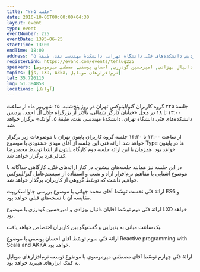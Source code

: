```yaml
---
title: "جلسه ۲۲۵"
date: 2016-10-06T00:00:00+04:30
layout: event
type: event
eventNumber: 225
eventDate: 1395-06-25
startTime: 13:00
endTime: 18:00
address: "خیابان کارگر شمالی، بالاتر از بزرگراه جلال آل‌احمد، پردیس دانشکده‌های فنّی دانشگاه تهران، دانشکدهٔ مهندسی نفت، طبقهٔ ۵"
registerLink: https://evand.com/events/tehlug225
speakers: [محمد جهانی, دانیال بهزادی, امیرحسین گودرزی, احسان یوسفی, مصطفی میرموسوی]
topics: [js, LXD, Akka, نرم‌افزارهای موبایل]
lat: 35.726110
lng: 51.384858
locations: [آواتک]
---
```

جلسهٔ ۲۲۵ گروه کاربران گنو/لینوکس تهران در روز پنج‌شنبه، ۲۵ شهریور ماه از ساعت ۱۳:۰۰ تا ۱۸ در محل «خیابان کارگر شمالی، بالاتر از بزرگراه جلال آل احمد، پردیس دانشکده‌های فنّی دانشگاه تهران، دانشکدهٔ مهندسی نفت، طبقهٔ ۵، آواتک» برگزار خواهد شد.

از ساعت ۱۳:۰۰ تا ۱۴:۳۰ جلسه گروه کاربران پایتون تهران با موضوعات زیر برگزار خواهد شد.
ارائه فنی این جلسه از آقای مهدی خشنودی با موضوع Type ها در پایتون خواهد بود.
همزمان با این ارائه جلسه دوم کارگاه پایتون از ابتدا توسط محمدرضا کمالی‌فرد برگزار خواهد شد.

در این جلسه نیز همانند جلسه‌‌های پیشین، در کنار ارائه‌های فنّی، کارگاهی جداگانه با موضوع آشنایی با مفاهیم نرم‌افزار آزاد و نصب و استفاده از سیستم‌عامل گنو/لینوکس خواهیم داشت که توسّط گروهی از کاربران، برگذار خواهد شد.



ارائهٔ فنّی نخست توسّط آقای محمد جهانی با موضوع بررسی جاوااسکریپت ES6 و مقایسه آن با نسخه‌های قبلی خواهد بود.

ارائهٔ فنّی دوم توسّط آقایان دانیال بهزادی و امیرحسین گودرزی با موضوع LXD خواهد بود.

یک ساعت میانی به پذیرایی و گفت‌و‌گو بین کاربران اختصاص خواهد یافت.

ارائهٔ فنّی سوم توسّط آقای احسان یوسفی با موضوع Reactive programming with Scala and AKKA خواهد بود.

ارائهٔ فنّی چهارم توسّط آقای مصطفی میرموسوی با موضوع توسعه نرم‌افزارهای موبایل به کمک ابزارهای هیبرید خواهد بود.
